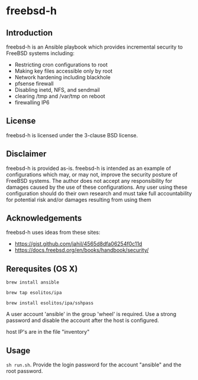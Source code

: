 
# freebsd-h

## Introduction

freebsd-h is an Ansible playbook which provides incremental security to FreeBSD systems including:

* Restricting cron configurations to root
* Making key files accessible only by root
* Network hardening including blackhole
* pfsense firewall
* Disabling inetd, NFS, and sendmail
* clearing /tmp and /var/tmp on reboot
* firewalling IP6

## License

freebsd-h is licensed under the 3-clause BSD license.

## Disclaimer

freebsd-h is provided as-is. freebsd-h is intended as an example of configurations which may, or may not, improve the security posture of FreeBSD systems. The author does not accept any responsibility for damages caused by the use of these configurations. Any user using these configuration should do their own research and must take full accountability for potential risk and/or damages resulting from using them

## Acknowledgements

freebsd-h uses ideas from these sites:

* https://gist.github.com/jahil/4565d8dfa06254f0c11d
* https://docs.freebsd.org/en/books/handbook/security/  


## Rerequsites (OS X)

`brew install ansible`

`brew tap esolitos/ipa`

`brew install esolitos/ipa/sshpass`

A user account 'ansible' in the group 'wheel' is required.  Use a strong password and disable the account after the host is configured.

host IP's are in the file "inventory"

## Usage

`sh run.sh`.  Provide the login password for the account "ansible" and the root password.

